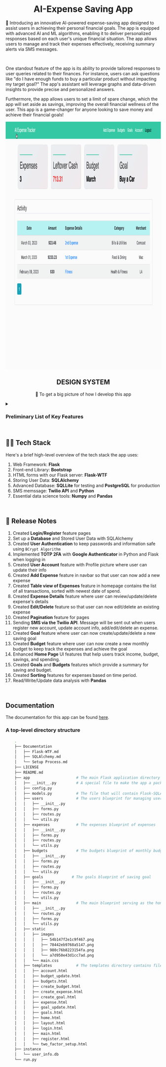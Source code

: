 <!-- PROJECT LOGO -->
<p align="center">

  <h1 align="center">AI-Expense Saving App</h3>

  <p>
    🥳 Introducing an innovative AI-powered expense-saving app designed to assist users in achieving their personal financial goals. The app is equipped with advanced AI and ML algorithms, enabling it to deliver personalized responses based on each user's unique financial situation. The app allows users to manage and track their expenses effectively, receiving summary alerts via SMS messages.
  </p>
  <br/>
  <p>
    One standout feature of the app is its ability to provide tailored responses to user queries related to their finances. For instance, users can ask questions like "do I have enough funds to buy a particular product without impacting my target goal?" The app's assistant will leverage graphs and data-driven insights to provide precise and personalized answers.
  </p>
  <p>
Furthermore, the app allows users to set a limit of spare change, which the app will set aside as savings, improving the overall financial wellness of the user. This app is a game-changer for anyone looking to save money and achieve their financial goals!
  </p>

  <img align="center" src="expenses.gif" width="900" height="800" title='Current_Stage'/>
</p>

<!-- DESIGN SYSTEM -->
<h2 align="center">DESIGN SYSTEM</h2>

<p align="center">🧐 To get a big picture of how I develop this app</p>

<details>
  <summary>
    <h3>Preliminary List of Key Features</h3>
  </summary>

- **Registration/Login**: Use **TOTP** and **Google Two-factor Authenticator** in _Python_ to make sure that users’ log-in flow is secured and no unauthorized person can get into the account. Also, **BCrypt Algorithm** is used to hash and save passwords securely. Unique **Login** for each user, i.e. no two users can have the same username, email and phone number.
- **User profile**: Take care of personalization of user (e.g., Name, Email, Password, Phone, ect.).
- **Tracking expenses**: The data for the expense report is taken from users inputs.
- **Financial Goals**: Provide a range of predefined goals covering options such as paying off credit card debt or savings, leaving users the chance to create their own goals.
- **Compliance**: Let users automate their savings by setting spending limits or automatically saving their spare change from daily purchases.
- **Analytics and reports**: Display categories through visible _charts_ that give users a detailed view (_Net Income Over Time Chart, Total Monthly Expenses Chart, Expenses Breakdown Chart_). Define all users transactions based on categories such as Income, Restaurant, Gas, ect. Use **PostgreSQL** for analytical processing and _Data Visualizaiton_ with **Mathplotlib**.
- **Predict money flow**: As analyzing users financial situation, the app delivers financial suggestions when being asked that help users know where they can invest and increase capital. Use the **System Design and Recommendation algorithm** concepts in order to make decisions by feeding said data.
- **Notifications and Alerts**: Users will receive SMS Notifications when they _Update Account Information_ or _Add/Edit/Delete a Transaction_ (**Twilio API** and **Python**).
- **Deployments**: Heroku and AWS.
- **Agile automations**: Zenhub.

</details>

<!-- TECH STACK -->
<br/>
<h2>👨‍💻 Tech Stack</h2>

Here's a brief high-level overview of the tech stack the app uses:

1. Web Framework: **Flask**
2. Front-end Library: **Bootstrap**
3. HTML forms with our Flask server: **Flask-WTF**
4. Storing User Data: **SQLAlchemy**
5. Advanced Database: **SQLLite** for testing and **PostgreSQL** for production
6. SMS memssage: **Twilio API** and **Python**
7. Essential data science tools: **Numpy** and **Pandas**

<!-- ZENHUB -->
<br/>
<h2>🚀 Release Notes</h2>
  
  1. Created **Login/Register** feature pages
  2. Set up a **Database** and Stored User Data with SQLAlchemy
  3. Created **User Authentication** to keep passwords and information safe using `BCrypt Algorithm`
  4. Implemented **TOTP 2FA** with **Google Authenticator** in Python and Flask when logging in
  5. Created **User Account** feature with Profile picture where user can update their info
  6. Created **Add Expense** feature in navbar so that user can now add a new expense
  7. Created **Table view of Expenses** feature in homepage contains the list of all transactions, sorted with newest date of spend.
  8. Created **Expense Details** feature where user can review/update/delete expense's details
  9. Created **Edit/Delete** feature so that user can now edit/delete an existing expense
  10. Created **Pagination** feature for pages
  11. Sending **SMS via the Twilio API**. Message will be sent out when users register new account, update account info, add/edit/delete an expense.
  12. Created **Goal** feature where user can now create/update/delete a new saving goal
  12. Created **Budget** feature where user can now create a new monthly budget to keep track the expenses and achieve the goal
  13. Enhanced **Home Page** UI features that help users track income, budget, savings, and spending.
  14. Created **Goals** and **Budgets** features which provide a summary for saving and budget.
  15. Created **Sorting** features for expenses based on time period.
  16. Read/Write/Update data analysis with **Pandas**

<!-- DOCUMENTATION -->
<br/>
<h2>Documentation</h2>

The documentation for this app can be found [here](https://github.com/tnguyen606-cs/AI-ExpenseApp/tree/main/Documentation).

### A top-level directory structure

```bash
    .
    ├── Documentation
    │   ├── Flask-WTF.md
    │   ├── SQLAlchemy.md
    │   └── Setup Process.md
    ├── LICENSE
    ├── README.md
    ├── app                     # The main Flask application directory
    │   ├── __init__.py         # A special file to make the app a package for imports to work properly
    │   ├── config.py
    │   ├── models.py           # The file that will contain Flask-SQLAlchemy models.
    │   ├── users               # The users blueprint for managing users
    │   │   ├── __init__.py
    │   │   ├── forms.py
    │   │   ├── routes.py
    │   │   └── utils.py
    │   ├── expenses            # The expenses blueprint of expenses
    │   │   ├── __init__.py
    │   │   ├── forms.py
    │   │   ├── routes.py
    │   │   └── utils.py
    │   ├── budgets             # The budgets blueprint of monthly budget
    │   │   ├── __init__.py
    │   │   ├── forms.py
    │   │   ├── routes.py
    │   │   └── utils.py
    │   ├── goals             # The goals blueprint of saving goal
    │   │   ├── __init__.py
    │   │   ├── forms.py
    │   │   ├── routes.py
    │   │   └── utils.py
    │   ├── main                # The main blueprint serving as the home page
    │   │   ├── __init__.py
    │   │   └── routes.py
    │   │   ├── forms.py
    │   │   └── utils.py
    │   ├── static
    │   │   ├── images
    │   │   │   ├── 54b147f2e1c9f467.png
    │   │   │   ├── 78442eb9768a5147.png
    │   │   │   ├── 980c76b8223154fa.png
    │   │   │   └── a7d950e43d1cc7ad.png
    │   │   └── main.css
    │   ├── templates           # The templates directory contains files for all blueprints.
    │   │   ├── account.html
    │   │   ├── budget_update.html
    │   │   ├── budgets.html
    │   │   ├── create_budget.html
    │   │   ├── create_expense.html
    │   │   ├── create_goal.html
    │   │   ├── expense.html
    │   │   ├── goal_update.html
    │   │   ├── goals.html
    │   │   ├── home.html
    │   │   ├── layout.html
    │   │   ├── login.html
    │   │   ├── main.html
    │   │   ├── register.html
    │   │   └── two_factor_setup.html
    ├── instance
    │   └── user_info.db
    └── run.py
```

